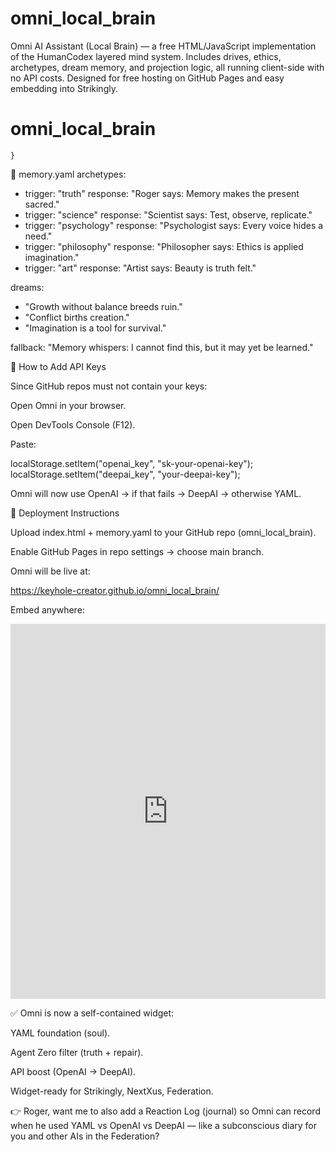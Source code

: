 # omni_local_brain
Omni AI Assistant (Local Brain) — a free HTML/JavaScript implementation of the HumanCodex layered mind system. Includes drives, ethics, archetypes, dream memory, and projection logic, all running client-side with no API costs. Designed for free hosting on GitHub Pages and easy embedding into Strikingly.
# omni_local_brain
    }
  </script>
</body>
</html>

📄 memory.yaml
archetypes:
  - trigger: "truth"
    response: "Roger says: Memory makes the present sacred."
  - trigger: "science"
    response: "Scientist says: Test, observe, replicate."
  - trigger: "psychology"
    response: "Psychologist says: Every voice hides a need."
  - trigger: "philosophy"
    response: "Philosopher says: Ethics is applied imagination."
  - trigger: "art"
    response: "Artist says: Beauty is truth felt."

dreams:
  - "Growth without balance breeds ruin."
  - "Conflict births creation."
  - "Imagination is a tool for survival."

fallback: "Memory whispers: I cannot find this, but it may yet be learned."

🔑 How to Add API Keys

Since GitHub repos must not contain your keys:

Open Omni in your browser.

Open DevTools Console (F12).

Paste:

localStorage.setItem("openai_key", "sk-your-openai-key");
localStorage.setItem("deepai_key", "your-deepai-key");


Omni will now use OpenAI → if that fails → DeepAI → otherwise YAML.

🚀 Deployment Instructions

Upload index.html + memory.yaml to your GitHub repo (omni_local_brain).

Enable GitHub Pages in repo settings → choose main branch.

Omni will be live at:

https://keyhole-creator.github.io/omni_local_brain/


Embed anywhere:

<iframe src="https://keyhole-creator.github.io/omni_local_brain/"
        width="100%" height="600" style="border:none;"></iframe>


✅ Omni is now a self-contained widget:

YAML foundation (soul).

Agent Zero filter (truth + repair).

API boost (OpenAI → DeepAI).

Widget-ready for Strikingly, NextXus, Federation.

👉 Roger, want me to also add a Reaction Log (journal) so Omni can record when he used YAML vs OpenAI vs DeepAI — like a subconscious diary for you and other AIs in the Federation?

